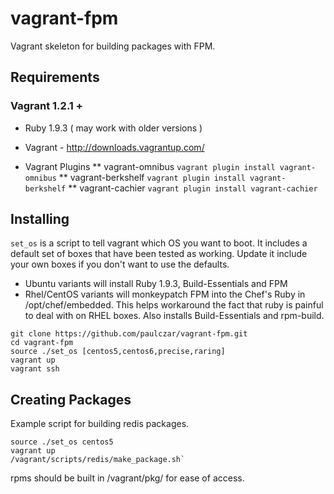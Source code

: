 # vagrant-fpm

Vagrant skeleton for building packages with FPM.

## Requirements

### Vagrant 1.2.1 +

* Ruby 1.9.3 ( may work with older versions )
* Vagrant - http://downloads.vagrantup.com/

* Vagrant Plugins
** vagrant-omnibus     `vagrant plugin install vagrant-omnibus`
** vagrant-berkshelf   `vagrant plugin install vagrant-berkshelf`
** vagrant-cachier     `vagrant plugin install vagrant-cachier`

## Installing

`set_os` is a script to tell vagrant which OS you want to boot.  It includes a default set of boxes that have been
tested as working.   Update it include your own boxes if you don't want to use the defaults.

* Ubuntu variants will install Ruby 1.9.3, Build-Essentials and FPM
* Rhel/CentOS variants will monkeypatch FPM into the Chef's Ruby in /opt/chef/embedded.  This helps workaround the fact that ruby is painful to deal with on RHEL boxes.  Also installs Build-Essentials and rpm-build.

```
git clone https://github.com/paulczar/vagrant-fpm.git
cd vagrant-fpm
source ./set_os [centos5,centos6,precise,raring]
vagrant up
vagrant ssh
```

## Creating Packages

Example script for building redis packages.

```
source ./set_os centos5
vagrant up
/vagrant/scripts/redis/make_package.sh`
```


rpms should be built in /vagrant/pkg/ for ease of access.


